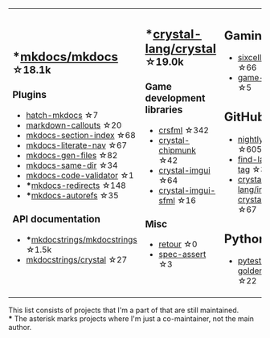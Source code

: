 <table><tr><td>

## **\***[mkdocs/mkdocs](https://github.com/mkdocs/mkdocs) <sup>☆18.1k</sup>

### Plugins

* [hatch-mkdocs](https://github.com/mkdocs/hatch-mkdocs) ☆7
* [markdown-callouts](https://github.com/oprypin/markdown-callouts) ☆20
* [mkdocs-section-index](https://github.com/oprypin/mkdocs-section-index) ☆68
* [mkdocs-literate-nav](https://github.com/oprypin/mkdocs-literate-nav) ☆67
* [mkdocs-gen-files](https://github.com/oprypin/mkdocs-gen-files) ☆82
* [mkdocs-same-dir](https://github.com/oprypin/mkdocs-same-dir) ☆34
* [mkdocs-code-validator](https://github.com/oprypin/mkdocs-code-validator) ☆1
* **\***[mkdocs-redirects](https://github.com/mkdocs/mkdocs-redirects) ☆148
* **\***[mkdocs-autorefs](https://github.com/mkdocstrings/autorefs) ☆35

### API documentation

* **\***[mkdocstrings/mkdocstrings](https://github.com/mkdocstrings/mkdocstrings) ☆1.5k
* [mkdocstrings/crystal](https://github.com/mkdocstrings/crystal) ☆27

</td><td>

## **\***[crystal-lang/crystal](https://github.com/crystal-lang/crystal) <sup>☆19.0k</sup>

### Game development libraries

* [crsfml](https://github.com/oprypin/crsfml) ☆342
* [crystal-chipmunk](https://github.com/oprypin/crystal-chipmunk) ☆42
* [crystal-imgui](https://github.com/oprypin/crystal-imgui) ☆64
* [crystal-imgui-sfml](https://github.com/oprypin/crystal-imgui-sfml) ☆16

### Misc

* [retour](https://github.com/oprypin/retour) ☆0
* [spec-assert](https://github.com/oprypin/spec-assert) ☆3
  
&nbsp;

</td><td>

## Gaming

* [sixcells](https://github.com/oprypin/sixcells) ☆66
* [game-bots](https://github.com/oprypin/game-bots) ☆5

## GitHub

* [nightly.link](https://github.com/oprypin/nightly.link) ☆605
* [find-latest-tag](https://github.com/oprypin/find-latest-tag) ☆32
* [crystal-lang/install-crystal](https://github.com/crystal-lang/install-crystal) ☆67

## Python

* [pytest-golden](https://github.com/oprypin/pytest-golden) ☆22

</tr></table>

This list consists of projects that I'm a part of that are still maintained.  
**\*** The asterisk marks projects where I'm just a co-maintainer, not the main author.
